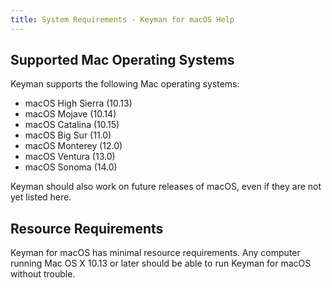 ```yaml
---
title: System Requirements - Keyman for macOS Help
---
```


## Supported Mac Operating Systems

Keyman supports the following Mac operating systems:

* macOS High Sierra (10.13)
* macOS Mojave (10.14)
* macOS Catalina (10.15)
* macOS Big Sur (11.0)
* macOS Monterey (12.0)
* macOS Ventura (13.0)
* macOS Sonoma (14.0)

Keyman should also work on future releases of macOS, even if they are not yet listed here.

## Resource Requirements

Keyman for macOS has minimal resource requirements. Any computer running
Mac OS X 10.13 or later should be able to run Keyman for macOS without trouble.
